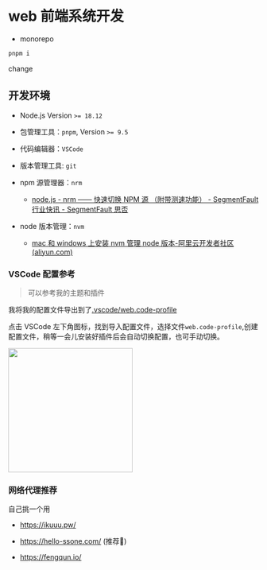 # web 前端系统开发

- monorepo

```bash
pnpm i
```

change

## 开发环境

- Node.js Version `>= 18.12`
- 包管理工具：`pnpm`, Version `>= 9.5`
- 代码编辑器：`VSCode`
- 版本管理工具: `git`
- npm 源管理器：`nrm`

  - [node.js - nrm —— 快速切换 NPM 源 （附带测速功能） - SegmentFault 行业快讯 - SegmentFault 思否](https://segmentfault.com/a/1190000000473869)

- node 版本管理：`nvm`
  - [mac 和 windows 上安装 nvm 管理 node 版本-阿里云开发者社区 (aliyun.com)](https://developer.aliyun.com/article/1592906)

### VSCode 配置参考

> 可以参考我的主题和插件

我将我的配置文件导出到了[.vscode/web.code-profile](./.vscode/web.code-profile)

点击 VSCode 左下角图标，找到导入配置文件，选择文件`web.code-profile`,创建配置文件，稍等一会儿安装好插件后会自动切换配置，也可手动切换。

<img src="https://cdn.jsdelivr.net/gh/w4ng3/wiki-image@main/img/image-20240906160227431.png" width="250" />

### 网络代理推荐

自己挑一个用

- https://ikuuu.pw/

- https://hello-ssone.com/   (推荐💪)

- https://fengqun.io/
